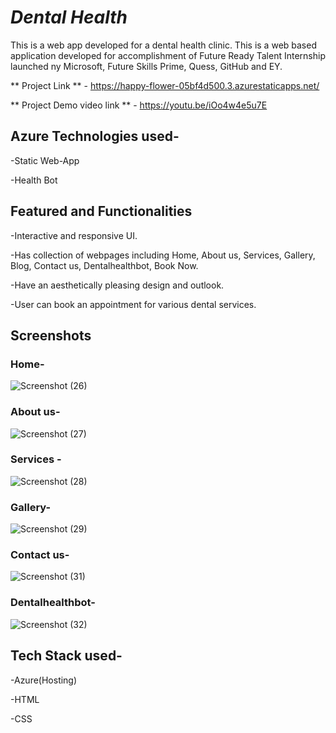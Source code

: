 # *Dental Health* #
This is a web app developed for a dental health clinic.
This is a web based application developed for accomplishment of Future Ready Talent Internship launched ny Microsoft, Future Skills Prime, Quess, GitHub and EY.

** Project Link ** - https://happy-flower-05bf4d500.3.azurestaticapps.net/

** Project Demo video link ** - https://youtu.be/iOo4w4e5u7E

## Azure Technologies used-

-Static Web-App

-Health Bot

## Featured and Functionalities
-Interactive and responsive UI.

-Has collection of webpages including Home, About us, Services, Gallery, Blog, Contact us, Dentalhealthbot, Book Now.

-Have an aesthetically pleasing design and outlook.

-User can book an appointment for various dental services. 

## Screenshots

### Home-

![Screenshot (26)](https://github.com/jahnavi82002/Dental-health-website/assets/137976606/55bff08b-e551-4df1-97d3-05e4ff576ae1)

### About us-

![Screenshot (27)](https://github.com/jahnavi82002/Dental-health-website/assets/137976606/eddacf2e-7ac4-4191-987d-599b624f9941)

### Services -

![Screenshot (28)](https://github.com/jahnavi82002/Dental-health-website/assets/137976606/86f4d688-c908-40fc-b4b9-7abd483152f5)

### Gallery-

![Screenshot (29)](https://github.com/jahnavi82002/Dental-health-website/assets/137976606/9424ff5e-d95a-4280-afde-571e43ce7920)

### Contact us-

![Screenshot (31)](https://github.com/jahnavi82002/Dental-health-website/assets/137976606/0937d1c4-8b27-4196-995d-884f792827d5)


### Dentalhealthbot-

![Screenshot (32)](https://github.com/jahnavi82002/Dental-health-website/assets/137976606/65d6d183-2b64-4bee-902a-d23dcf545e6e)

## Tech Stack used-

-Azure(Hosting)

-HTML

-CSS



